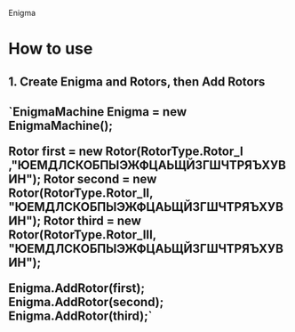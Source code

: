 Enigma

<h1>How to use</h1>
<h2>1. Create Enigma and Rotors, then Add Rotors<h2>
  `EnigmaMachine Enigma = new EnigmaMachine();

  Rotor first = new Rotor(RotorType.Rotor_I ,"ЮЕМДЛСКОБПЫЭЖФЦАЬЩЙЗГШЧТРЯЪХУВИН");
  Rotor second = new Rotor(RotorType.Rotor_II, "ЮЕМДЛСКОБПЫЭЖФЦАЬЩЙЗГШЧТРЯЪХУВИН");
  Rotor third = new Rotor(RotorType.Rotor_III, "ЮЕМДЛСКОБПЫЭЖФЦАЬЩЙЗГШЧТРЯЪХУВИН");

  Enigma.AddRotor(first);
  Enigma.AddRotor(second);
  Enigma.AddRotor(third);`
